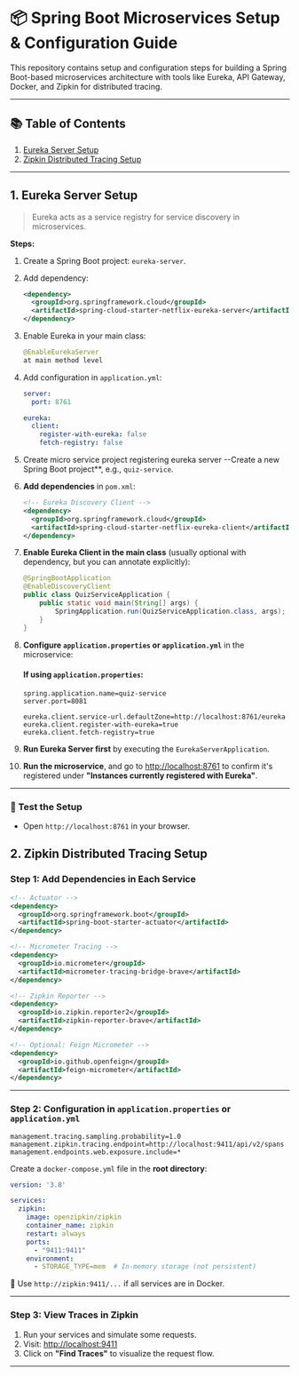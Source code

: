 # 📦 Spring Boot Microservices Setup & Configuration Guide

This repository contains setup and configuration steps for building a Spring Boot-based microservices architecture with tools like Eureka, API Gateway, Docker, and Zipkin for distributed tracing.

---

## 📚 Table of Contents

1. [Eureka Server Setup](#1-eureka-server-setup)
2. [Zipkin Distributed Tracing Setup](#🔍-zipkin-distributed-tracing-setup)
---

## 1. Eureka Server Setup

> Eureka acts as a service registry for service discovery in microservices.

**Steps:**

1. Create a Spring Boot project: `eureka-server`.

2. Add dependency:

   ```xml
   <dependency>
     <groupId>org.springframework.cloud</groupId>
     <artifactId>spring-cloud-starter-netflix-eureka-server</artifactId>
   </dependency>
   ```

3. Enable Eureka in your main class:

   ```java
   @EnableEurekaServer
   at main method level
   ```

4. Add configuration in `application.yml`:

   ```yaml
   server:
     port: 8761

   eureka:
     client:
       register-with-eureka: false
       fetch-registry: false
   ```
5. Create micro service project registering eureka server --Create a new Spring Boot project**, e.g., `quiz-service`.

6. **Add dependencies** in `pom.xml`:

   ```xml
   <!-- Eureka Discovery Client -->
   <dependency>
     <groupId>org.springframework.cloud</groupId>
     <artifactId>spring-cloud-starter-netflix-eureka-client</artifactId>
   </dependency>
   ```

3. **Enable Eureka Client in the main class** (usually optional with dependency, but you can annotate explicitly):

   ```java
   @SpringBootApplication
   @EnableDiscoveryClient
   public class QuizServiceApplication {
       public static void main(String[] args) {
           SpringApplication.run(QuizServiceApplication.class, args);
       }
   }
   ```

4. **Configure `application.properties` or `application.yml`** in the microservice:

   #### If using `application.properties`:

   ```properties
   spring.application.name=quiz-service
   server.port=8081

   eureka.client.service-url.defaultZone=http://localhost:8761/eureka
   eureka.client.register-with-eureka=true
   eureka.client.fetch-registry=true
   ```

5. **Run Eureka Server first** by executing the `EurekaServerApplication`.

6. **Run the microservice**, and go to [http://localhost:8761](http://localhost:8761) to confirm it's registered under **"Instances currently registered with Eureka"**.

---

### 🧪 Test the Setup

* Open `http://localhost:8761` in your browser.


## 2. Zipkin Distributed Tracing Setup

### Step 1: Add Dependencies in Each Service

```xml
<!-- Actuator -->
<dependency>
  <groupId>org.springframework.boot</groupId>
  <artifactId>spring-boot-starter-actuator</artifactId>
</dependency>

<!-- Micrometer Tracing -->
<dependency>
  <groupId>io.micrometer</groupId>
  <artifactId>micrometer-tracing-bridge-brave</artifactId>
</dependency>

<!-- Zipkin Reporter -->
<dependency>
  <groupId>io.zipkin.reporter2</groupId>
  <artifactId>zipkin-reporter-brave</artifactId>
</dependency>

<!-- Optional: Feign Micrometer -->
<dependency>
  <groupId>io.github.openfeign</groupId>
  <artifactId>feign-micrometer</artifactId>
</dependency>
```

---

### Step 2: Configuration in `application.properties` or `application.yml`

```properties
management.tracing.sampling.probability=1.0
management.zipkin.tracing.endpoint=http://localhost:9411/api/v2/spans
management.endpoints.web.exposure.include=*
```

Create a `docker-compose.yml` file in the **root directory**:

```yaml
version: '3.8'

services:
  zipkin:
    image: openzipkin/zipkin
    container_name: zipkin
    restart: always
    ports:
      - "9411:9411"
    environment:
      - STORAGE_TYPE=mem  # In-memory storage (not persistent)
```


📌 Use `http://zipkin:9411/...` if all services are in Docker.

---

### Step 3: View Traces in Zipkin

1. Run your services and simulate some requests.
2. Visit: [http://localhost:9411](http://localhost:9411)
3. Click on **"Find Traces"** to visualize the request flow.

---
